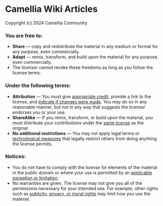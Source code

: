 # Camellia Wiki Articles

Copyright (c) 2024 Camellia Community

### You are free to:
-  **Share** — copy and redistribute the material in any medium or format for any purpose, even commercially.
-  **Adapt** — remix, transform, and build upon the material for any purpose, even commercially.
- The licensor cannot revoke these freedoms as long as you follow the license terms. 

### Under the following terms:
- **Attribution** — You must give [appropriate credit](https://creativecommons.org/licenses/by-sa/4.0/#ref-appropriate-credit), provide a link to the license, and [indicate if changes were made](https://creativecommons.org/licenses/by-sa/4.0/#ref-indicate-changes). You may do so in any reasonable manner, but not in any way that suggests the licensor endorses you or your use.
- **ShareAlike** — If you remix, transform, or build upon the material, you must distribute your contributions under the [same license](https://creativecommons.org/licenses/by-sa/4.0/#ref-same-license) as the original.
- **No additional restrictions** — You may not apply legal terms or [technological measures](https://creativecommons.org/licenses/by-sa/4.0/#ref-technological-measures) that legally restrict others from doing anything the license permits.

### Notices:
- You do not have to comply with the license for elements of the material in the public domain or where your use is permitted by an [applicable exception or limitation](https://creativecommons.org/licenses/by-sa/4.0/#ref-exception-or-limitation).
- No warranties are given. The license may not give you all of the permissions necessary for your intended use. For example, other rights such as [publicity, privacy, or moral rights](https://creativecommons.org/licenses/by-sa/4.0/#ref-publicity-privacy-or-moral-rights) may limit how you use the material.
